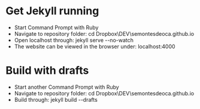 # Get Jekyll running
* Start Command Prompt with Ruby
* Navigate to repository folder: cd Dropbox\DEV\semontesdeoca.github.io
* Open localhost through: jekyll serve --no-watch
* The website can be viewed in the browser under: localhost:4000

# Build with drafts
* Start another Command Prompt with Ruby
* Navigate to repository folder: cd Dropbox\DEV\semontesdeoca.github.io
* Build through: jekyll build --drafts
